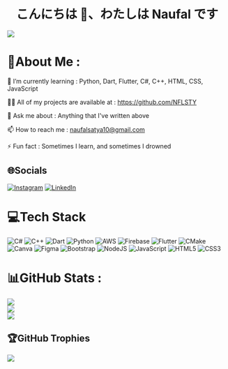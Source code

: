 <h1 align="center">こんにちは 👋、わたしは Naufal です</h1>

[![](https://visitcount.itsvg.in/api?id=NFLSTY&label=Viewers&color=1&icon=5&pretty=true)](https://visitcount.itsvg.in)

# 💫About Me :
🌱 I’m currently learning : Python, Dart, Flutter, C#, C++, HTML, CSS, JavaScript

👨‍💻 All of my projects are available at : https://github.com/NFLSTY

💬 Ask me about : Anything that I've written above

📫 How to reach me : naufalsatya10@gmail.com

⚡ Fun fact : Sometimes I learn, and sometimes I drowned

## 🌐Socials
[![Instagram](https://img.shields.io/badge/Instagram-%23E4405F.svg?logo=Instagram&logoColor=white)](https://instagram.com/naufalsatyaaa_) [![LinkedIn](https://img.shields.io/badge/LinkedIn-%230077B5.svg?logo=linkedin&logoColor=white)](https://www.linkedin.com/in/naufal-satya-pradananto-46263b294) 

# 💻Tech Stack
![C#](https://img.shields.io/badge/c%23-%23239120.svg?style=for-the-badge&logo=c-sharp&logoColor=white) ![C++](https://img.shields.io/badge/c++-%2300599C.svg?style=for-the-badge&logo=c%2B%2B&logoColor=white) ![Dart](https://img.shields.io/badge/dart-%230175C2.svg?style=for-the-badge&logo=dart&logoColor=white) ![Python](https://img.shields.io/badge/python-3670A0?style=for-the-badge&logo=python&logoColor=ffdd54) ![AWS](https://img.shields.io/badge/AWS-%23FF9900.svg?style=for-the-badge&logo=amazon-aws&logoColor=white) ![Firebase](https://img.shields.io/badge/firebase-%23039BE5.svg?style=for-the-badge&logo=firebase) ![Flutter](https://img.shields.io/badge/Flutter-%2302569B.svg?style=for-the-badge&logo=Flutter&logoColor=white) ![CMake](https://img.shields.io/badge/CMake-%23008FBA.svg?style=for-the-badge&logo=cmake&logoColor=white) ![Canva](https://img.shields.io/badge/Canva-%2300C4CC.svg?style=for-the-badge&logo=Canva&logoColor=white) 	![Figma](https://img.shields.io/badge/figma-%23F24E1E.svg?style=for-the-badge&logo=figma&logoColor=white) ![Bootstrap](https://img.shields.io/badge/bootstrap-%23563D7C.svg?style=for-the-badge&logo=bootstrap&logoColor=white) ![NodeJS](https://img.shields.io/badge/node.js-6DA55F?style=for-the-badge&logo=node.js&logoColor=white) ![JavaScript](https://img.shields.io/badge/javascript-%23323330.svg?style=for-the-badge&logo=javascript&logoColor=%23F7DF1E) ![HTML5](https://img.shields.io/badge/html5-%23E34F26.svg?style=for-the-badge&logo=html5&logoColor=white) ![CSS3](https://img.shields.io/badge/css3-%231572B6.svg?style=for-the-badge&logo=css3&logoColor=white)

# 📊GitHub Stats :
![](https://github-readme-stats.vercel.app/api?username=NFLSTY&theme=nightowl&hide_border=false&include_all_commits=false&count_private=false)<br/>
![](https://github-readme-streak-stats.herokuapp.com/?user=NFLSTY&theme=nightowl&hide_border=false)<br/>
![](https://github-readme-stats.vercel.app/api/top-langs/?username=NFLSTY&theme=nightowl&hide_border=false&include_all_commits=false&count_private=false&layout=compact)

## 🏆GitHub Trophies
![](https://github-trophies.vercel.app/?username=NFLSTY&theme=algolia&no-frame=false&no-bg=false&margin-w=4)
